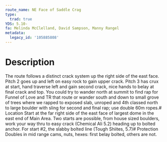 ```yaml
---
route_name: NE Face of Saddle Crag
type:
  trad: true
YDS: 5.10-
fa: Melinda McClelland, David Sampson, Manny Rangel
metadata:
  legacy_id: '105885808'
---
```

# Description
The route follows a distinct crack system up the right side of the east face.  Pitch 2 goes up and left on easy rock to gain upper crack.  Pitch 3 has crux at start, hand traverse left and gain second crack, nice hands to belay at final crack and top.  You could try to wander north at summit to find rap for Funnel of Love and TR that route or wander south and down to small grove of trees where we rapped to exposed slab, unroped and 4th classed north to large boulder with sling for second and final rap; use double 60m ropes.# Location
Start at the far right side of the east face of largest dome in the east end of Main Area. Two starts are possible, from house sized boulders, work your way thru to easy crack (Chemical Ali 5.2) heading up to bolted anchor. For start #2, the slabby bolted line (Tough Shiites, 5.7)# Protection
Doubles in mid range cams, nuts, hexes: first belay bolted, others are not.
